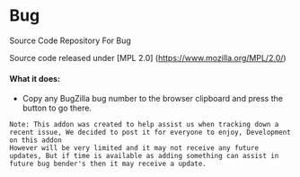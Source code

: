 Bug
========

Source Code Repository For Bug

Source code released under [MPL 2.0] (https://www.mozilla.org/MPL/2.0/)

#### What it does: 
- Copy any BugZilla bug number to the browser clipboard and press the button to go there.

````
Note: This addon was created to help assist us when tracking down a recent issue, We decided to post it for everyone to enjoy, Development on this addon
However will be very limited and it may not receive any future updates, But if time is available as adding something can assist in future bug bender's then it may receive a update. 
````